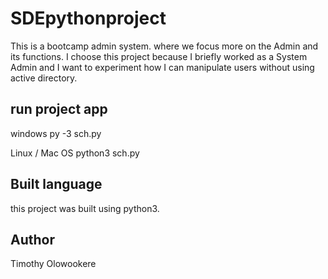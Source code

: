 # SDEpythonproject

This is a bootcamp admin system. where we focus more on the Admin and its functions.
I choose this project because I briefly worked as a System Admin and I want to experiment how I can manipulate users
without using active directory.

## run project app

windows
py -3 sch.py

Linux / Mac OS
python3 sch.py

## Built language

this project was built using python3.

## Author

Timothy Olowookere
